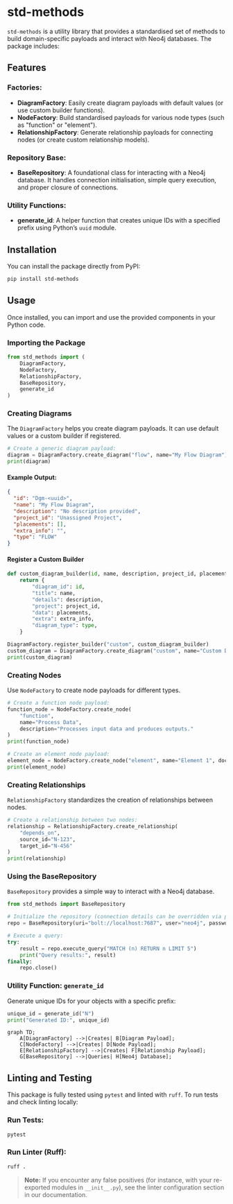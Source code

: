 # std-methods

`std-methods` is a utility library that provides a standardised set of methods to build domain-specific payloads and interact with Neo4j databases. The package includes:

## Features

### Factories:
- **DiagramFactory**: Easily create diagram payloads with default values (or use custom builder functions).
- **NodeFactory**: Build standardised payloads for various node types (such as "function" or "element").
- **RelationshipFactory**: Generate relationship payloads for connecting nodes (or create custom relationship models).

### Repository Base:
- **BaseRepository**: A foundational class for interacting with a Neo4j database. It handles connection initialisation, simple query execution, and proper closure of connections.

### Utility Functions:
- **generate_id**: A helper function that creates unique IDs with a specified prefix using Python’s `uuid` module.

## Installation

You can install the package directly from PyPI:

```sh
pip install std-methods
```
## Usage

Once installed, you can import and use the provided components in your Python code.

### Importing the Package

```python
from std_methods import (
    DiagramFactory,
    NodeFactory,
    RelationshipFactory,
    BaseRepository,
    generate_id
)
```

### Creating Diagrams

The `DiagramFactory` helps you create diagram payloads. It can use default values or a custom builder if registered.

```python
# Create a generic diagram payload:
diagram = DiagramFactory.create_diagram("flow", name="My Flow Diagram")
print(diagram)
```

#### Example Output:
```json
{
  "id": "Dgm-<uuid>",
  "name": "My Flow Diagram",
  "description": "No description provided",
  "project_id": "Unassigned Project",
  "placements": [],
  "extra_info": "",
  "type": "FLOW"
}
```

#### Register a Custom Builder

```python
def custom_diagram_builder(id, name, description, project_id, placements, extra_info, type):
    return {
        "diagram_id": id,
        "title": name,
        "details": description,
        "project": project_id,
        "data": placements,
        "extra": extra_info,
        "diagram_type": type,
    }

DiagramFactory.register_builder("custom", custom_diagram_builder)
custom_diagram = DiagramFactory.create_diagram("custom", name="Custom Diagram")
print(custom_diagram)
```

### Creating Nodes

Use `NodeFactory` to create node payloads for different types.

```python
# Create a function node payload:
function_node = NodeFactory.create_node(
    "function",
    name="Process Data",
    description="Processes input data and produces outputs."
)
print(function_node)
```

```python
# Create an element node payload:
element_node = NodeFactory.create_node("element", name="Element 1", document_ids=["doc1", "doc2"])
print(element_node)
```

### Creating Relationships

`RelationshipFactory` standardizes the creation of relationships between nodes.

```python
# Create a relationship between two nodes:
relationship = RelationshipFactory.create_relationship(
    "depends_on",
    source_id="N-123",
    target_id="N-456"
)
print(relationship)
```

### Using the BaseRepository

`BaseRepository` provides a simple way to interact with a Neo4j database.

```python
from std_methods import BaseRepository

# Initialize the repository (connection details can be overridden via parameters or environment variables)
repo = BaseRepository(uri="bolt://localhost:7687", user="neo4j", password="secret")

# Execute a query:
try:
    result = repo.execute_query("MATCH (n) RETURN n LIMIT 5")
    print("Query results:", result)
finally:
    repo.close()
```

### Utility Function: `generate_id`

Generate unique IDs for your objects with a specific prefix:

```python
unique_id = generate_id("N")
print("Generated ID:", unique_id)
```


```mermaid
graph TD;
    A[DiagramFactory] -->|Creates| B[Diagram Payload];
    C[NodeFactory] -->|Creates| D[Node Payload];
    E[RelationshipFactory] -->|Creates| F[Relationship Payload];
    G[BaseRepository] -->|Queries| H[Neo4j Database];
```

## Linting and Testing

This package is fully tested using `pytest` and linted with `ruff`. To run tests and check linting locally:

### Run Tests:

```sh
pytest
```

### Run Linter (Ruff):

```sh
ruff .
```

> **Note:** If you encounter any false positives (for instance, with your re-exported modules in `__init__.py`), see the linter configuration section in our documentation.



